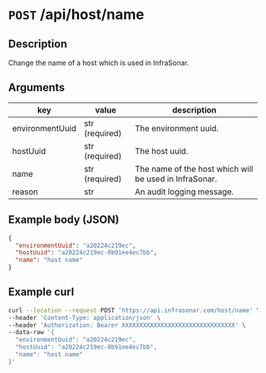 # `POST` /api/host/name

## Description

Change the name of a host which is used in InfraSonar.

## Arguments

| key             | value          | description                                            |
| --------------- | -------------- | ------------------------------------------------------ |
| environmentUuid | str (required) | The environment uuid.                                  |
| hostUuid        | str (required) | The host uuid.                                         |
| name            | str (required) | The name of the host which will be used in InfraSonar. |
| reason          | str            | An audit logging message.                              |

## Example body (JSON)

```json
{
  "environmentUuid": "a20224c219ec",
  "hostUuid": "a20224c219ec-0b91ee4ec7bb",
  "name": "host name"
}
```

## Example curl

```bash
curl --location --request POST 'https://api.infrasonar.com/host/name' \
--header 'Content-Type: application/json' \
--header 'Authorization: Bearer XXXXXXXXXXXXXXXXXXXXXXXXXXXXXXXX' \
--data-raw '{
  "environmentUuid": "a20224c219ec",
  "hostUuid": "a20224c219ec-0b91ee4ec7bb",
  "name": "host name"
}'
```

